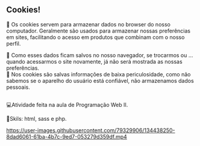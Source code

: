 ## Cookies! 

🍪 Os cookies servem para armazenar dados no browser do nosso computador. Geralmente são usados para armazenar nossas preferências em sites, 
facilitando o acesso em produtos que combinam com o nosso perfil.

🍪 Como esses dados ficam salvos no nosso navegador, se trocarmos ou ... quando acessarmos o site novamente, já não será mostrada as nossas preferências. <br>
🔶 Nos cookies são salvas informações de baixa periculosidade, como não sabemos se o aparelho do usuário está confiável, não armazenamos dados pessoais.

##

💻Atividade feita na aula de Programação Web II.

🚀Skils: html, sass e php.


https://user-images.githubusercontent.com/79329906/134438250-8dad6061-61ba-4b7c-9ed7-053279d359df.mp4

